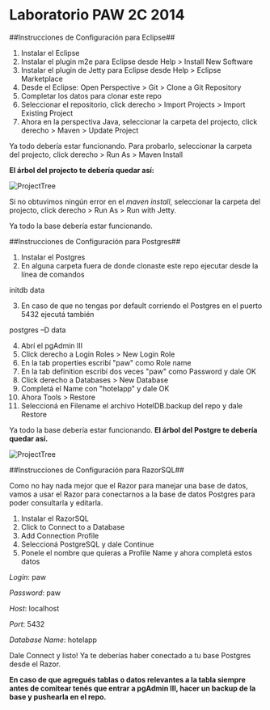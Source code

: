 Laboratorio PAW 2C 2014
===

##Instrucciones de Configuración para Eclipse##

1. Instalar el Eclipse
2. Instalar el plugin m2e para Eclipse desde Help > Install New Software
3. Instalar el plugin de Jetty para Eclipse desde Help > Eclipse Marketplace
4. Desde el Eclipse: Open Perspective > Git > Clone a Git Repository
5. Completar los datos para clonar este repo
6. Seleccionar el repositorio, click derecho > Import Projects > Import Existing Project
7. Ahora en la perspectiva Java, seleccionar la carpeta del projecto, click derecho > Maven > Update Project

Ya todo debería estar funcionando. Para probarlo, seleccionar la carpeta del projecto, click derecho > Run As > Maven Install

**El árbol del projecto te debería quedar así:**

![ProjectTree](http://i57.tinypic.com/205z77s.png)

Si no obtuvimos ningún error en el *maven install*, seleccionar la carpeta del projecto, click derecho > Run As > Run with Jetty. 

Ya todo la base debería estar funcionando.


##Instrucciones de Configuración para Postgres##

1. Instalar el Postgres
2. En alguna carpeta fuera de donde clonaste este repo ejecutar desde la línea de comandos

initdb data

3. En caso de que no tengas por default corriendo el Postgres en el puerto 5432 ejecutá también

postgres –D data

4. Abrí el pgAdmin III
5. Click derecho a Login Roles > New Login Role
6. En la tab properties escribí "paw" como Role name
7. En la tab definition escribí dos veces "paw" como Password y dale OK
8. Click derecho a Databases > New Database
9. Completá el Name con "hotelapp" y dale OK
8. Ahora Tools > Restore
9. Seleccioná en Filename el archivo HotelDB.backup del repo y dale Restore

Ya todo la base debería estar funcionando. **El árbol del Postgre te debería quedar así.**

![ProjectTree](http://s23.postimg.org/dlv1856jv/Captura_de_pantalla_2014_08_30_a_las_20_46_28.png)

##Instrucciones de Configuración para RazorSQL##

Como no hay nada mejor que el Razor para manejar una base de datos, vamos a usar el Razor para conectarnos a la base de datos Postgres para poder consultarla y editarla.

1. Instalar el RazorSQL
2. Click to Connect to a Database
3. Add Connection Profile
4. Seleccioná PostgreSQL y dale Continue
5. Ponele el nombre que quieras a Profile Name y ahora completá estos datos

*Login*: paw

*Password*: paw

*Host*: localhost

*Port*: 5432

*Database Name*: hotelapp

Dale Connect y listo! Ya te deberías haber conectado a tu base Postgres desde el Razor.

**En caso de que agregués tablas o datos relevantes a la tabla siempre antes de comitear tenés que entrar a pgAdmin III, hacer un backup de la base y pushearla en el repo.**